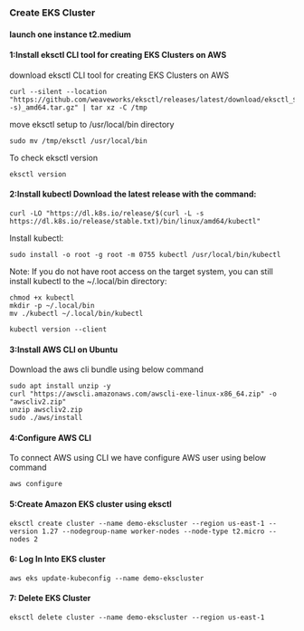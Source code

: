 ### Create EKS Cluster
#### launch one instance t2.medium
#### 1:Install eksctl CLI tool for creating EKS Clusters on AWS

download eksctl CLI tool for creating EKS Clusters on AWS
```
curl --silent --location "https://github.com/weaveworks/eksctl/releases/latest/download/eksctl_$(uname -s)_amd64.tar.gz" | tar xz -C /tmp
```
move eksctl setup to /usr/local/bin directory
```
sudo mv /tmp/eksctl /usr/local/bin
```
To check eksctl version
```
eksctl version
```
#### 2:Install kubectl Download the latest release with the command:
```
curl -LO "https://dl.k8s.io/release/$(curl -L -s https://dl.k8s.io/release/stable.txt)/bin/linux/amd64/kubectl"
```
Install kubectl:
```
sudo install -o root -g root -m 0755 kubectl /usr/local/bin/kubectl
```
Note: If you do not have root access on the target system, you can still install kubectl to the ~/.local/bin directory:
```
chmod +x kubectl
mkdir -p ~/.local/bin
mv ./kubectl ~/.local/bin/kubectl
```
```
kubectl version --client
```
#### 3:Install AWS CLI on Ubuntu

Download the aws cli bundle using below command
```
sudo apt install unzip -y
curl "https://awscli.amazonaws.com/awscli-exe-linux-x86_64.zip" -o "awscliv2.zip"
unzip awscliv2.zip
sudo ./aws/install
```
#### 4:Configure AWS CLI

To connect AWS using CLI we have configure AWS user using below command
```
aws configure
```
#### 5:Create Amazon EKS cluster using eksctl
```
eksctl create cluster --name demo-ekscluster --region us-east-1 --version 1.27 --nodegroup-name worker-nodes --node-type t2.micro --nodes 2
```
#### 6: Log In Into EKS cluster
```
aws eks update-kubeconfig --name demo-ekscluster
```
#### 7: Delete EKS Cluster
```
eksctl delete cluster --name demo-ekscluster --region us-east-1
```
